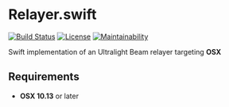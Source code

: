 # Relayer.swift

[![Build Status](https://travis-ci.com/ultralight-beam/Relayer.swift.svg?branch=master)](https://travis-ci.com/ultralight-beam/Relayer.swift) 
[![License](https://img.shields.io/github/license/ultralight-beam/Relayer.swift.svg)](LICENSE)
[![Maintainability](https://api.codeclimate.com/v1/badges/01c02858dafe259e1076/maintainability)](https://codeclimate.com/github/ultralight-beam/Relayer.swift/maintainability)

Swift implementation of an Ultralight Beam relayer targeting **OSX**

## Requirements

- **OSX 10.13** or later

<!-- 
## Installation

## Usage

## Development

-->
